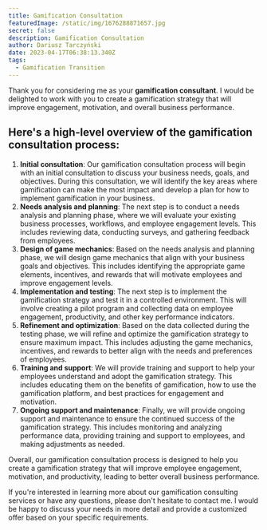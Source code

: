 ```yaml
---
title: Gamification Consultation
featuredImage: /static/img/1676288871657.jpg
secret: false
description: Gamification Consultation
author: Dariusz Tarczyński
date: 2023-04-17T06:38:13.340Z
tags:
  - Gamification Transition
---
```

Thank you for considering me as your **gamification consultant**. I would be delighted to work with you to create a gamification strategy that will improve engagement, motivation, and overall business performance.

## Here's a high-level overview of the gamification consultation process:

1. **Initial consultation**: Our gamification consultation process will begin with an initial consultation to discuss your business needs, goals, and objectives. During this consultation, we will identify the key areas where gamification can make the most impact and develop a plan for how to implement gamification in your business.
2. **Needs analysis and planning**: The next step is to conduct a needs analysis and planning phase, where we will evaluate your existing business processes, workflows, and employee engagement levels. This includes reviewing data, conducting surveys, and gathering feedback from employees.
3. **Design of game mechanics**: Based on the needs analysis and planning phase, we will design game mechanics that align with your business goals and objectives. This includes identifying the appropriate game elements, incentives, and rewards that will motivate employees and improve engagement levels.
4. **Implementation and testing**: The next step is to implement the gamification strategy and test it in a controlled environment. This will involve creating a pilot program and collecting data on employee engagement, productivity, and other key performance indicators.
5. **Refinement and optimization**: Based on the data collected during the testing phase, we will refine and optimize the gamification strategy to ensure maximum impact. This includes adjusting the game mechanics, incentives, and rewards to better align with the needs and preferences of employees.
6. **Training and support**: We will provide training and support to help your employees understand and adopt the gamification strategy. This includes educating them on the benefits of gamification, how to use the gamification platform, and best practices for engagement and motivation.
7. **Ongoing support and maintenance**: Finally, we will provide ongoing support and maintenance to ensure the continued success of the gamification strategy. This includes monitoring and analyzing performance data, providing training and support to employees, and making adjustments as needed.

Overall, our gamification consultation process is designed to help you create a gamification strategy that will improve employee engagement, motivation, and productivity, leading to better overall business performance.

If you're interested in learning more about our gamification consulting services or have any questions, please don't hesitate to contact me. I would be happy to discuss your needs in more detail and provide a customized offer based on your specific requirements.